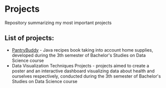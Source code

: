 # Projects
Repository summarizing my most important projects 

## List of projects:
* [PantryBuddy](https://github.com/andrzejewskimaciej/PantryBuddy) - Java recipes book taking into account home supplies, developed during the 3th semester of Bachelor's Studies on Data Science course
* Data Visualization Techniques Projects - projects aimed to create a poster and an interactive dashboard visualizing data about health and ourselves respectively, conducted during the 3th semester of Bachelor's Studies on Data Science course
